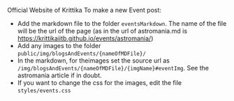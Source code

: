 Official Website of Krittika
To make a new Event post:
* Add the markdown file to the folder `eventsMarkdown`. The name of the file will be the url of the page (as in the url of astromania.md is https://krittikaiitb.github.io/events/astromania/)
* Add any images to the folder `public/img/blogsAndEvents/{nameOfMDFile}/`
* In the markdown, for theimages set the source url as `/img/blogsAndEvents/{nameOfMDFile}/{imgName}#eventImg`. See the astromania article if in doubt.
* If you want to change the css for the images, edit the file `styles/events.css`
